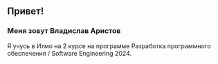 ## Привет!
### Меня зовут Владислав Аристов
Я учусь в Итмо на 2 курсе на программе Разработка программного обеспечения / Software Engineering 2024.
